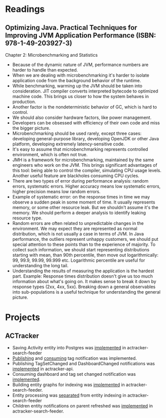 # Readings

## Optimizing Java. Practical Techniques for Improving JVM Application Performance (ISBN: 978-1-49-203927-3)

Chapter 2: Microbenchmarking and Statistics

- Because of the dynamic nature of JVM, performance numbers are harder to handle than expected.
- When we are dealing with microbenchmarking it's harder to isolate application code from the background behavior of the
  runtime.
- While benchmarking, warming up the JVM should be taken into consideration. JIT compiler converts interpreted bytecode
  to optimized machine code. This brings us closer to how the system behaves in production.
- Another factor is the nondeterministic behavior of GC, which is hard to control.
- We should also consider hardware factors, like power management.
- Developers can be obsessed with efficiency of their own code and miss the bigger picture.
- Microbenchmarking should be used rarely, except three cases: developing general-purpose library, developing OpenJDK or
  other Java platform, developing extremely latency-sensitive code.
- It's easy to assume that microbenchmarking represents controlled environment, which is often not true.
- JMH is a framework for microbenchmarking, maintained by the same engineers who work on the JVM. This brings
  significant advantages of this tool: being able to control the compiler, simulating CPU usage levels. Another useful
  feature are blackholes consuming CPU cycles.
- There are two types of error during performance analysis: random errors, systematic errors. Higher accuracy means low
  systematic errors, higher precision means low random errors.
- Example of systematic error: on the response times in time we may observe a sudden peak in some moment of time. It
  usually represents memory, or some other resource leak. But we shouldn't assume it's the memory. We should perform a
  deeper analysis to identify leaking resource type.
- Random errors are often related to unpredictable changes in the environment. We may expect they are represented as
  normal distribution, which is not usually a case in terms of JVM. In Java performance, the outliers represent unhappy
  customers, we should put special attention to these points than to the experience of majority. To collect such
  information, we should start representing distributions starting with mean, than 90th percentile, then move out
  logarithmically: 99, 99.9, 99.99, 99.999 etc. Logarithmic percentile are useful for understanding the long tail.
- Understanding the results of measuring the application is the hardest part. Example: Response times distribution
  doesn't give us too much information about what's going on. It makes sense to break it down by response types (2xx,
  4xx, 5xx). Breaking down a general observables into sub-populations is a useful technique for understanding the
  general picture.

# Projects

## ACTracker

- Saving Activity entity into Postgres was [implemented](https://github.com/marcinciapa/actracker-search-feeder/pull/21)
  in actracker-search-feeder
- [Publishing](https://github.com/marcinciapa/actracker-api/pull/106)
  and [consuming](https://github.com/marcinciapa/actracker-search-feeder/pull/22) tag notification was implemented.
- Publishing TagSetChanged and DashboardChanged notifications
  was [implemented](https://github.com/marcinciapa/actracker-api/pull/107) in actracker-api.
- Consuming dashboard and tag set changed notification
  was [implemented](https://github.com/marcinciapa/actracker-search-feeder/pull/23).
- Building entity graphs for indexing was [implemented](https://github.com/marcinciapa/actracker-search-feeder/pull/25)
  in actracker-search-feeder.
- Entity processing was [separated](https://github.com/marcinciapa/actracker-search-feeder/pull/26) from entity indexing
  in actracker-search-feeder
- Children entity notifications on parent refreshed
  was [implemented](https://github.com/marcinciapa/actracker-search-feeder/pull/27) in actracker-search-feeder.